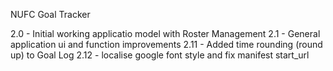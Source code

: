 NUFC Goal Tracker

2.0 - Initial working applicatio model with Roster Management
2.1 - General application ui and function improvements
2.11 - Added time rounding (round up) to Goal Log
2.12  - localise google font style and fix manifest start_url
